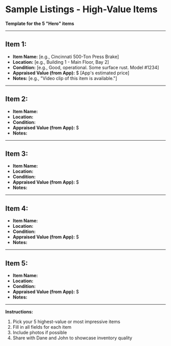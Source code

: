 # Sample Listings - High-Value Items

**Template for the 5 "Hero" items**

---

## Item 1:

* **Item Name:** [e.g., Cincinnati 500-Ton Press Brake]
* **Location:** [e.g., Building 1 - Main Floor, Bay 2]
* **Condition:** [e.g., Good, operational. Some surface rust. Model #1234]
* **Appraised Value (from App):** $ [App's estimated price]
* **Notes:** [e.g., "Video clip of this item is available."]

---

## Item 2:

* **Item Name:**
* **Location:**
* **Condition:**
* **Appraised Value (from App):** $
* **Notes:**

---

## Item 3:

* **Item Name:**
* **Location:**
* **Condition:**
* **Appraised Value (from App):** $
* **Notes:**

---

## Item 4:

* **Item Name:**
* **Location:**
* **Condition:**
* **Appraised Value (from App):** $
* **Notes:**

---

## Item 5:

* **Item Name:**
* **Location:**
* **Condition:**
* **Appraised Value (from App):** $
* **Notes:**

---

**Instructions:**
1. Pick your 5 highest-value or most impressive items
2. Fill in all fields for each item
3. Include photos if possible
4. Share with Dane and John to showcase inventory quality
